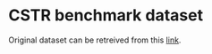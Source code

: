 # CSTR benchmark dataset

Original dataset can be retreived from this [link](witten-1999).

[witten-1999]: http://www.cs.waikato.ac.nz/~eibe/kea_data/CSTR.tar.gz